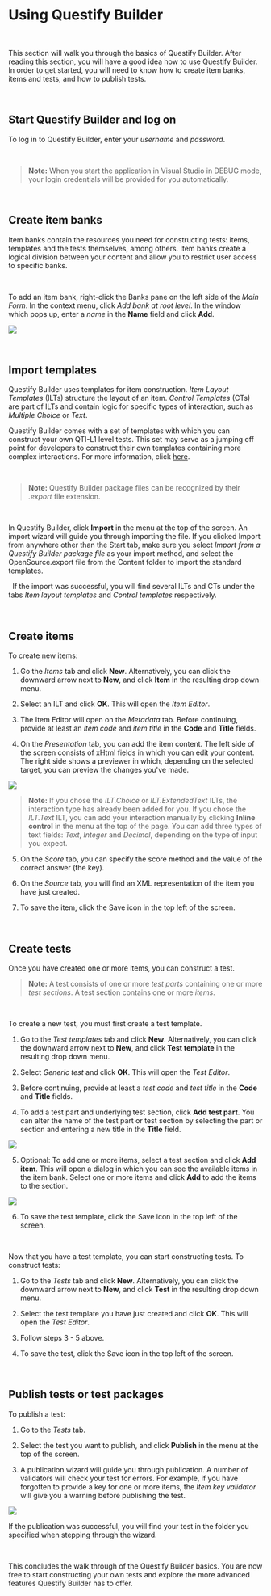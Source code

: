 Using Questify Builder
======================

 

This section will walk you through the basics of Questify Builder. After reading
this section, you will have a good idea how to use Questify Builder. In order to
get started, you will need to know how to create item banks, items and tests,
and how to publish tests.

 

Start Questify Builder and log on
---------------------------------

To log in to Questify Builder, enter your *username* and *password*.

 

>   **Note:** When you start the application in Visual Studio in DEBUG mode,
>   your login credentials will be provided for you automatically.

 

Create item banks
-----------------

Item banks contain the resources you need for constructing tests: items,
templates and the tests themselves, among others. Item banks create a logical
division between your content and allow you to restrict user access to specific
banks.

 

To add an item bank, right-click the Banks pane on the left side of the *Main
Form*. In the context menu, click *Add bank at root level*. In the window which
pops up, enter a *name* in the **Name** field and click **Add**.

![](Pictures/QuestifyBuilder_ItemTab_Empty_BanksPane.png)

 

Import templates
----------------

Questify Builder uses templates for item construction. *Item Layout Templates*
(ILTs) structure the layout of an item. *Control Templates* (CTs) are part of
ILTs and contain logic for specific types of interaction, such as *Multiple
Choice* or *Text*.

Questify Builder comes with a set of templates with which you can construct your
own QTI-L1 level tests. This set may serve as a jumping off point for developers
to construct their own templates containing more complex interactions. For more
information, click [here](Templates.md).

 


>   **Note:** Questify Builder package files can be recognized by their
>   *.export* file extension.

 


In Questify Builder, click **Import** in the menu at the top of the screen.
    An import wizard will guide you through importing the file. If you clicked
    Import from anywhere other than the Start tab, make sure you select *Import
    from a Questify Builder package file* as your import method, and select the
OpenSource.export file from the Content folder to import the standard templates.

 
If the import was successful, you will find several ILTs and CTs under the tabs
*Item layout templates* and *Control templates* respectively.

 

Create items
------------

To create new items:

1.  Go the *Items* tab and click **New**. Alternatively, you can click the
    downward arrow next to **New**, and click **Item** in the resulting drop
    down menu.

2.  Select an ILT and click **OK**. This will open the *Item Editor*.

3.  The Item Editor will open on the *Metadata* tab. Before continuing, provide
    at least an *item code* and *item title* in the **Code** and **Title**
    fields.

4.  On the *Presentation* tab, you can add the item content. The left side of
    the screen consists of xHtml fields in which you can edit your content.
    The right side shows a previewer in which, depending on the selected
    target, you can preview the changes you've made.

![](Pictures/QuestifyBuilder_ItemEditor_ILT.Choice_sample.png)

>   **Note:** If you chose the *ILT.Choice* or *ILT.ExtendedText* ILTs, the
>   interaction type has already been added for you. If you chose the *ILT.Text*
>   ILT, you can add your interaction manually by clicking **Inline control** in
>   the menu at the top of the page. You can add three types of text fields:
>   *Text*, *Integer* and *Decimal*, depending on the type of input you expect.

5.  On the *Score* tab, you can specify the score method and the value of the
    correct answer (the key).

6.  On the *Source* tab, you will find an XML representation of the item you
    have just created.

7.  To save the item, click the Save icon in the top left of the screen.

 

Create tests
------------

Once you have created one or more items, you can construct a test.

>   **Note:** A test consists of one or more *test parts* containing one or more
>   *test sections*. A test section contains one or more *items*.

 

To create a new test, you must first create a test template.

1.  Go to the *Test templates* tab and click **New**. Alternatively, you can
    click the downward arrow next to **New**, and click **Test template** in the
    resulting drop down menu.

2.  Select *Generic test* and click **OK**. This will open the *Test Editor*.

3.  Before continuing, provide at least a *test code* and *test title* in the
    **Code** and **Title** fields.

4.  To add a test part and underlying test section, click **Add test part**. You
    can alter the name of the test part or test section by selecting the part or
    section and entering a new title in the **Title** field.

![](Pictures/QuestifyBuilder_TestEditor_AddTestPart.png)

5.  Optional: To add one or more items, select a test section and click **Add
    item**. This will open a dialog in which you can see the available items in
    the item bank. Select one or more items and click **Add** to add the items
    to the section.

![](Pictures/QuestifyBuilder_TestEditor_AddItem.png)

6.  To save the test template, click the Save icon in the top left of the
    screen.

 

Now that you have a test template, you can start constructing tests. To
construct tests:

1.  Go to the *Tests* tab and click **New**. Alternatively, you can click the
    downward arrow next to **New**, and click **Test** in the resulting drop
    down menu.

2.  Select the test template you have just created and click **OK**. This will
    open the *Test Editor*.

3.  Follow steps 3 - 5 above.

4.  To save the test, click the Save icon in the top left of the screen.

 

Publish tests or test packages
------------------------------

To publish a test:

1.  Go to the *Tests* tab.

2.  Select the test you want to publish, and click **Publish** in the menu at
    the top of the screen.

3.  A publication wizard will guide you through publication. A number of
    validators will check your test for errors. For example, if you have
    forgotten to provide a key for one or more items, the *Item key validator*
    will give you a warning before publishing the test.

![](Pictures/QuestifyBuilder_PublicationWizard_Validation.png)

If the publication was successful, you will find your test in the folder you
specified when stepping through the wizard.

 

This concludes the walk through of the Questify Builder basics. You are now
free to start constructing your own tests and explore the more advanced
features Questify Builder has to offer.
